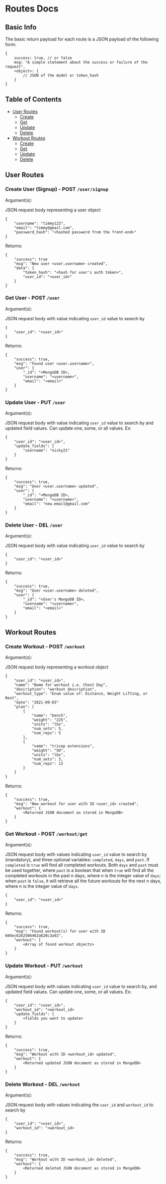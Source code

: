 # Routes Docs

## Basic Info

The basic return payload for each route is a JSON payload of the following form:

```
{
    success: true, // or false
    msg: "A simple statement about the success or failure of the request",
    <object>: {
        // JSON of the model or token_hash
    }
}
```

## Table of Contents

- [User Routes](#user-routes)
  - [Create](<#create-user-(Signup)---POST-`/user/signup`>)
  - [Get](#Get-User---POST-`/user`)
  - [Update](#Update-User---PUT-`/user`)
  - [Delete](#Delete-User---DEL-`/user`)
- [Workout Routes](#Workout-Routes)
  - [Create](#Create-Workout---POST-`/workout`)
  - [Get](#Get-Workout---POST-`/workout/get`)
  - [Update](#Update-Workout---PUT-`/workout`)
  - [Delete](#Delete-Workout---DEL-`/workout`)

## User Routes

### Create User (Signup) - POST `/user/signup`

Argument(s):

JSON request body representing a user object

```
{
    "username": "timmy123",
    "email": "timmy@gmail.com",
    "password_hash": "<hashed password from the front-end>"
}
```

Returns:

```
{
    "success": true
    "msg": "New user <user.username> created",
    "data": {
        "token_hash": "<hash for user's auth token>",
        "user_id": "<user_id>"
    }
}
```

### Get User - POST `/user`

Argument(s):

JSON request body with value indicating `user_id` value to search by

```
{
    "user_id": "<user_id>"
}
```

Returns:

```
{
    "success": true,
    "msg": "Found user <user.username>",
    "user": {
        "_id": "<MongoDB ID>,
        "username": "<username>",
        "email": "<email>"
    }
}
```

### Update User - PUT `/user`

Argument(s):

JSON request body with value indicating `user_id` value to search by and updated field values. Can update one, some, or all values. Ex:

```
{
	"user_id": "<user_id>",
	"update_fields": {
		"username": "nicky21"
	}
}
```

Returns:

```
{
    "success": true,
    "msg": "User <user.username> updated",
    "user": {
        "_id": "<MongoDB ID>,
        "username": "<username>",
        "email": "new.email@gmail.com"
    }
}
```

### Delete User - DEL `/user`

Argument(s):

JSON request body with value indicating `user_id` value to search by

```
{
    "user_id": "<user_id>"
}
```

Returns:

```
{
    "success": true,
    "msg": "User <user.username> deleted",
    "user": {
        "_id": "<User's MongoDB ID>,
        "username": "<username>",
        "email": "<email>"
    }
}
```

## Workout Routes

### Create Workout - POST `/workout`

Argument(s):

JSON request body representing a workout object

```
{
    "user_id": "<user_id>",
    "name": "Name for workout i.e. Chest Day",
    "description": "workout description",
    "workout_type": "Enum value of: Distance, Weight Lifting, or Rest",
    "date": "2021-09-03"
    "plan": [
        {
            "name": "bench",
            "weight": "225",
            "units": "lbs",
            "num_sets": 5,
            "num_reps": 5
        },
        {
            "name": "tricep extensions",
            "weight": "50",
            "units": "lbs",
            "num_sets": 3,
            "num_reps": 12
        }
    ]
}
```

Returns:

```
{
    "success": true,
    "msg": "New workout for user with ID <user_id> created",
    "workout": {
        <Returned JSON document as stored in MongoDB>
    }
}
```

### Get Workout - POST `/workout/get`

Argument(s):

JSON request body with values indicating `user_id` value to search by (mandatory), and three optional variables: `completed`, `days`, and `past`. If `completed` is `true` will find all completed workouts. Both `days` and `past` must be used together, where `past` is a boolean that when `true` will find all the completed workouts in the past n days, where n is the integer value of `days`; when `past` is `false`, it will retrieve all the future workouts for the next n days, where n is the integer value of `days`.

```
{
    "user_id": "<user_id>"
}
```

Returns:

```
{
    "success": true,
    "msg": "Found workout(s) for user with ID 604ec6262586462a620c3a92",
    "workout": [
        <Array of found workout objects>
    ]
}
```

### Update Workout - PUT `/workout`

Argument(s):

JSON request body with values indicating `user_id` value to search by, and updated field values. Can update one, some, or all values. Ex:

```
{
	"user_id": "<user_id>",
    "workout_id": "<workout_id>
	"update_fields": {
		<fields you want to update>
	}
}
```

Returns:

```
{
    "success": true,
    "msg": "Workout with ID <workout_id> updated",
    "workout": {
        <Returned updated JSON document as stored in MongoDB>
    }
}
```

### Delete Workout - DEL `/workout`

Argument(s):

JSON request body with values indicating the `user_id` and `workout_id` to search by

```
{
    "user_id": "<user_id>",
    "workout_id": "<workout_id>
}
```

Returns:

```
{
    "success": true,
    "msg": "Workout with ID <workout_id> deleted",
    "workout": {
        <Returned deleted JSON document as stored in MongoDB>
    }
}
```
